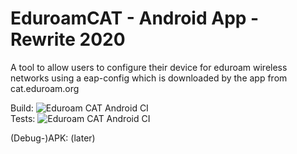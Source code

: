 # EduroamCAT - Android App - Rewrite 2020
A tool to allow users to configure their device for eduroam wireless networks using a eap-config which is downloaded by the app from cat.eduroam.org

Build: ![Eduroam CAT Android CI](https://github.com/Angerstoner/eduroamcat/workflows/Build/badge.svg)  
Tests: ![Eduroam CAT Android CI](https://github.com/Angerstoner/eduroamcat/workflows/Tests/badge.svg)

(Debug-)APK: (later)